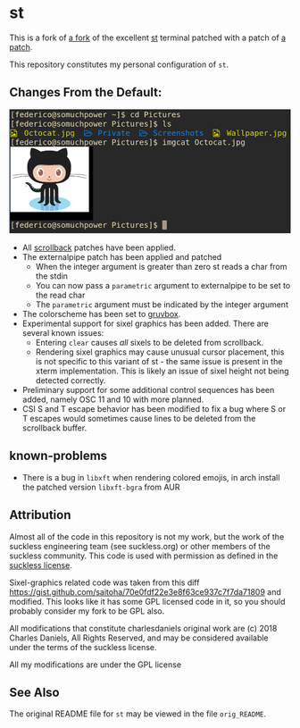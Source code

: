 # st

This is a fork of [a fork](https://github.com/charlesdaniels/st) of the excellent [st](https://st.suckless.org/) terminal patched with a patch of [a patch](https://st.suckless.org/patches/externalpipe/).

This repository constitutes my personal configuration of `st`.

## Changes From the Default:

![st displaying an octocat to demonstrate sixel graphics support](./README.md.d/sixeldemo.png)


* All [scrollback](https://st.suckless.org/patches/scrollback/) patches have
  been applied.
* The externalpipe patch has been applied and patched
	* When the integer argument is greater than zero st reads a char from the stdin
	* You can now pass a `parametric` argument to externalpipe to be set to the read char 
	* The `parametric` argument must be indicated by the integer argument
* The colorscheme has been set to [gruvbox](https://github.com/morhetz/gruvbox).
* Experimental support for sixel graphics has been added. There are several
  known issues:
	* Entering `clear` causes *all* sixels to be deleted from scrollback.
	* Rendering sixel graphics may cause unusual cursor placement, this is
	  not specific to this variant of st - the same issue is present in
	  the xterm implementation. This is likely an issue of sixel height
	  not being detected correctly.
* Preliminary support for some additional control sequences has been added,
  namely OSC 11 and 10 with more planned.
* CSI S and T escape behavior has been modified to fix a bug where S or T
  escapes would sometimes cause lines to be deleted from the scrollback buffer.

## known-problems

* There is a bug in `libxft` when rendering colored emojis, in arch install the patched version `libxft-bgra` from AUR


## Attribution

Almost all of the code in this repository is not my work, but the work of the
suckless engineering team (see suckless.org) or other members of the suckless
community. This code is used with permission as defined in the [suckless
license](https://git.suckless.org/st/file/LICENSE.html).

Sixel-graphics related code was taken from this diff
https://gist.github.com/saitoha/70e0fdf22e3e8f63ce937c7f7da71809 and modified.
This looks like it has some GPL licensed code in it, so you should probably
consider my fork to be GPL also.

All modifications that constitute charlesdaniels original work are (c) 2018 Charles
Daniels, All Rights Reserved, and may be considered available under the terms
of the suckless license.

All my modifications are under the GPL license

## See Also

The original README file for `st` may be viewed in the file `orig_README`.

